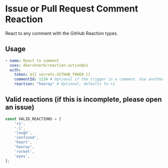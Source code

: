# Issue or Pull Request Comment Reaction

React to any comment with the GitHub Reaction types.

## Usage

```yaml
- name: React to comment
  uses: dkershner6/reaction-action@v1
  with:
    token: ${{ secrets.GITHUB_TOKEN }}
    commentId: 1234 # Optional if the trigger is a comment. Use another action to find this otherwise.
    reaction: "hooray" # Optional, defaults to +1
```

## Valid reactions (if this is incomplete, please open an issue)

```typescript
const VALID_REACTIONS = [
    '+1',
    '-1',
    'laugh',
    'confused',
    'heart',
    'hooray',
    'rocket',
    'eyes',
];
```